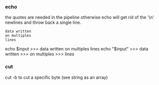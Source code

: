 ### echo
the quotes are needed in the pipeline otherwise echo will
get rid of the '\n' newlines and throw back a single line.

```input
data written
on multiples
lines
```

echo $input 
    >>> data written on multiples lines
echo "$input" 
    >>> data written
    >>> on multiples
    >>> lines

### cut
cut -b <index> to cut a specific byte (see string as an array)
